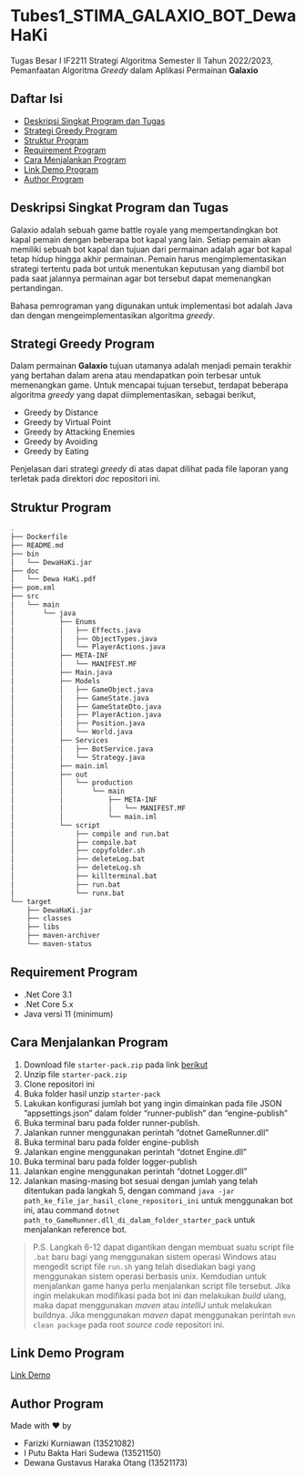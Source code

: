 # Tubes1_STIMA_GALAXIO_BOT_DewaHaKi

Tugas Besar I IF2211 Strategi Algoritma Semester II Tahun 2022/2023, Pemanfaatan Algoritma _Greedy_ dalam Aplikasi Permainan **Galaxio**

## Daftar Isi

- [Deskripsi Singkat Program dan Tugas](#deskripsi-singkat-program-dan-tugas)
- [Strategi Greedy Program](#strategi-greedy-program)
- [Struktur Program](#struktur-program)
- [Requirement Program](#requirement-program)
- [Cara Menjalankan Program](#cara-menjalankan-program)
- [Link Demo Program](#link-demo-program)
- [Author Program](#author-program)

## Deskripsi Singkat Program dan Tugas

Galaxio adalah sebuah game battle royale yang mempertandingkan bot kapal pemain dengan beberapa bot kapal yang lain. Setiap pemain akan memiliki sebuah bot kapal dan tujuan dari permainan adalah agar bot kapal tetap hidup hingga akhir permainan. Pemain harus mengimplementasikan strategi tertentu pada bot untuk menentukan keputusan yang diambil bot pada saat jalannya permainan agar bot tersebut dapat memenangkan pertandingan.

Bahasa pemrograman yang digunakan untuk implementasi bot adalah Java dan dengan mengeimplementasikan algoritma _greedy_.

## Strategi Greedy Program

Dalam permainan **Galaxio** tujuan utamanya adalah menjadi pemain terakhir yang bertahan dalam arena atau mendapatkan poin terbesar untuk memenangkan game. Untuk mencapai tujuan tersebut, terdapat beberapa algoritma _greedy_ yang dapat diimplementasikan, sebagai berikut,

- Greedy by Distance
- Greedy by Virtual Point
- Greedy by Attacking Enemies
- Greedy by Avoiding
- Greedy by Eating

Penjelasan dari strategi _greedy_ di atas dapat dilihat pada file laporan yang terletak pada direktori _doc_ repositori ini.

## Struktur Program

```bash
.
├── Dockerfile
├── README.md
├── bin
│   └── DewaHaKi.jar
├── doc
│   └── Dewa HaKi.pdf
├── pom.xml
├── src
│   └── main
│       └── java
│           ├── Enums
│           │   ├── Effects.java
│           │   ├── ObjectTypes.java
│           │   └── PlayerActions.java
│           ├── META-INF
│           │   └── MANIFEST.MF
│           ├── Main.java
│           ├── Models
│           │   ├── GameObject.java
│           │   ├── GameState.java
│           │   ├── GameStateDto.java
│           │   ├── PlayerAction.java
│           │   ├── Position.java
│           │   └── World.java
│           ├── Services
│           │   ├── BotService.java
│           │   └── Strategy.java
│           ├── main.iml
│           ├── out
│           │   └── production
│           │       └── main
│           │           ├── META-INF
│           │           │   └── MANIFEST.MF
│           │           └── main.iml
│           └── script
│               ├── compile and run.bat
│               ├── compile.bat
│               ├── copyfolder.sh
│               ├── deleteLog.bat
│               ├── deleteLog.sh
│               ├── killterminal.bat
│               ├── run.bat
│               └── runx.bat
└── target
    ├── DewaHaKi.jar
    ├── classes
    ├── libs
    ├── maven-archiver
    └── maven-status
```

## Requirement Program 

- .Net Core 3.1
- .Net Core 5.x
- Java versi 11 (minimum)

## Cara Menjalankan Program

1. Download file `starter-pack.zip` pada link [berikut](https://github.com/EntelectChallenge/2021-Galaxio/releases/tag/2021.3.2)
2. Unzip file `starter-pack.zip`
3. Clone repositori ini
4. Buka folder hasil unzip `starter-pack`
5. Lakukan konfigurasi jumlah bot yang ingin dimainkan pada file JSON ”appsettings.json” dalam folder “runner-publish” dan “engine-publish”
6. Buka terminal baru pada folder runner-publish.
7. Jalankan runner menggunakan perintah “dotnet GameRunner.dll”
8. Buka terminal baru pada folder engine-publish
9. Jalankan engine menggunakan perintah “dotnet Engine.dll”
10. Buka terminal baru pada folder logger-publish
11. Jalankan engine menggunakan perintah “dotnet Logger.dll”
12. Jalankan masing-masing bot sesuai dengan jumlah yang telah ditentukan pada langkah 5, dengan command `java -jar path_ke_file_jar_hasil_clone_repositori_ini` untuk menggunakan bot ini, atau command `dotnet path_to_GameRunner.dll_di_dalam_folder_starter_pack` untuk menjalankan reference bot.

> P.S. Langkah 6-12 dapat digantikan dengan membuat suatu script file `.bat` baru bagi yang menggunakan sistem operasi Windows atau mengedit script file `run.sh` yang telah disediakan bagi yang menggunakan sistem operasi berbasis unix. Kemdudian untuk menjalankan game hanya perlu menjalankan script file tersebut.
> Jika ingin melakukan modifikasi pada bot ini dan melakukan _build_ ulang, maka dapat menggunakan _maven_ atau _intelliJ_ untuk melakukan buildnya. Jika menggunakan _maven_ dapat menggunakan perintah `mvn clean package` pada root _source code_ repositori ini.

## Link Demo Program

[Link Demo](https://youtu.be/uBFEmvtEkP4)

## Author Program

Made with ❤️ by
- Farizki Kurniawan (13521082)
- I Putu Bakta Hari Sudewa (13521150)
- Dewana Gustavus Haraka Otang (13521173)
